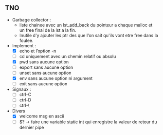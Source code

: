<!-- Task List -->
## TNO
* Garbage collector :
	* liste chainee avec un lst_add_back du pointeur a chaque malloc et un free final de la lst a la fin.
	* Inutile d'y ajouter les ptr des que l'on sait qu'ils vont etre free dans la foulee.
* Implement :
	* [x] echo et l’option -n
	* [ ] cd uniquement avec un chemin relatif ou absolu
	* [x] pwd sans aucune option
	* [ ] export sans aucune option
	* [ ] unset sans aucune option
	* [x] env sans aucune option ni argument
	* [ ] exit sans aucune option
* Signaux :
	* [ ] ctrl-C
	* [ ] ctrl-D
	* [ ] ctrl-\
* Divers
	* [x] welcome msg en ascii
	* [ ] $? -> faire une variable static int qui enregistre la valeur de retour du dernier pipe